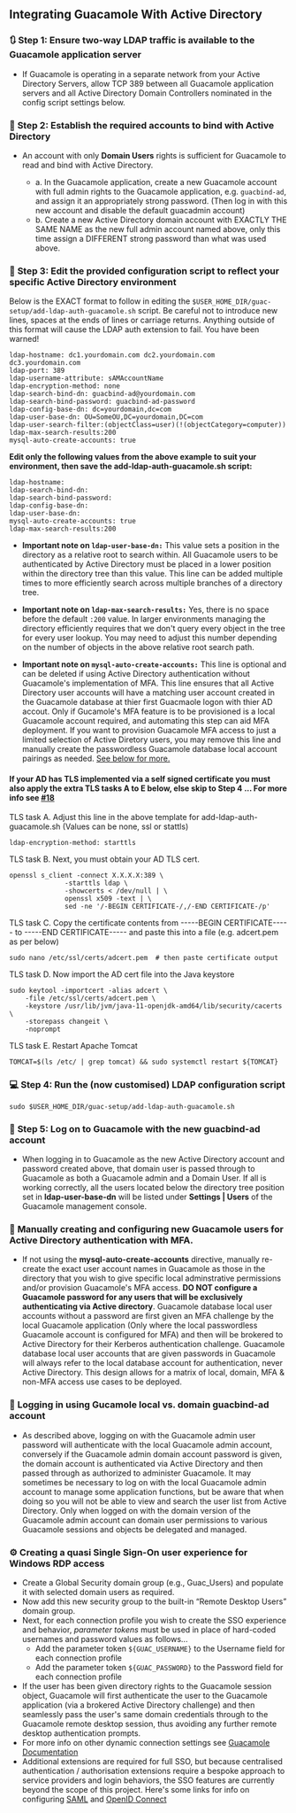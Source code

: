 ## Integrating Guacamole With Active Directory

### :arrows_clockwise: **Step 1: Ensure two-way LDAP traffic is available to the Guacamole application server**

- If Guacamole is operating in a separate network from your Active Directory Servers, allow TCP 389 between all Guacamole application servers and all Active Directory Domain Controllers nominated in the config script settings below.

### :key: **Step 2: Establish the required accounts to bind with Active Directory**

- An account with only **Domain Users** rights is sufficient for Guacamole to read and bind with Active Directory. 

   - a. In the Guacamole application, create a new Guacamole account with full admin rights to the Guacamole application, e.g. `guacbind-ad`, and assign it an appropriately strong password. (Then log in with this new account and disable the default guacadmin account)
   - b. Create a new Active Directory domain account with EXACTLY THE SAME NAME as the new full admin account named above, only this time assign a DIFFERENT strong password than what was used above. 

### :pencil: **Step 3: Edit the provided configuration script to reflect your specific Active Directory environment**

Below is the EXACT format to follow in editing the `$USER_HOME_DIR/guac-setup/add-ldap-auth-guacamole.sh` script. Be careful not to introduce new lines, spaces at the ends of lines or carriage returns. Anything outside of this format will cause the LDAP auth extension to fail. You have been warned! 

```
ldap-hostname: dc1.yourdomain.com dc2.yourdomain.com dc3.yourdomain.com
ldap-port: 389
ldap-username-attribute: sAMAccountName
ldap-encryption-method: none
ldap-search-bind-dn: guacbind-ad@yourdomain.com
ldap-search-bind-password: guacbind-ad-password
ldap-config-base-dn: dc=yourdomain,dc=com
ldap-user-base-dn: OU=SomeOU,DC=yourdomain,DC=com
ldap-user-search-filter:(objectClass=user)(!(objectCategory=computer))
ldap-max-search-results:200
mysql-auto-create-accounts: true
```

**Edit only the following values from the above example to suit your environment, then save the add-ldap-auth-guacamole.sh script:**

```
ldap-hostname:
ldap-search-bind-dn:
ldap-search-bind-password:
ldap-config-base-dn:
ldap-user-base-dn:
mysql-auto-create-accounts: true
ldap-max-search-results:200
```

- **Important note on `ldap-user-base-dn:`** This value sets a position in the directory as a relative root to search within. All Guacamole users to be authenticated by Active Directory must be placed in a lower position within the directory tree than this value. This line can be added multiple times to more efficiently search across multiple branches of a directory tree.

- **Important note on `ldap-max-search-results:`** Yes, there is no space before the default `:200` value. In larger environments managing the directory efficiently requires that we don't query every object in the tree for every user lookup. You may need to adjust this number depending on the number of objects in the above relative root search path.

- **Important note on `mysql-auto-create-accounts:`** This line is optional and can be deleted if using Active Directory authentication without Guacamole's implementation of MFA. This line ensures that all Active Directory user accounts will have a matching user account created in the Guacamole database at thier first Guacmaole logon with thier AD accout. Only if Gucamole's MFA feature is to be provisioned is a local Guacamole account required, and automating this step can aid MFA deployment. If you want to provision Guacamole MFA access to just a limited selection of Active Diretory users, you may remove this line and manually create the passwordless Guacamole database local account pairings as needed. [See below for more.](https://github.com/antoinet/Guacamole-Install/blob/main/ACTIVE-DIRECTORY-HOW-TO.md#busts_in_silhouette-manually-creating-and-configuring-new-guacamole-users-for-active-directory-authentication-with-mfa) 

#### If your AD has TLS implemented via a self signed certificate you must also apply the extra TLS tasks A to E below, else skip to Step 4 ... For more info see [#18](https://github.com/itiligent/Guacamole-Install/issues/18)

TLS task A. Adjust this line in the above template for add-ldap-auth-guacamole.sh (Values can be none, ssl or stattls) 
```
ldap-encryption-method: starttls 
```
TLS task B. Next, you must obtain your AD TLS cert. 
```
openssl s_client -connect X.X.X.X:389 \
              -starttls ldap \
              -showcerts < /dev/null | \
              openssl x509 -text | \
              sed -ne '/-BEGIN CERTIFICATE-/,/-END CERTIFICATE-/p'
```
TLS task C. Copy the certificate contents from -----BEGIN CERTIFICATE----- to -----END CERTIFICATE----- and paste this into a file (e.g. adcert.pem as per below)
```
sudo nano /etc/ssl/certs/adcert.pem  # then paste certificate output
```

TLS task D. Now import the AD cert file into the Java keystore
```
sudo keytool -importcert -alias adcert \
	-file /etc/ssl/certs/adcert.pem \
	-keystore /usr/lib/jvm/java-11-openjdk-amd64/lib/security/cacerts \
	-storepass changeit \
	-noprompt
```
TLS task E. Restart Apache Tomcat
````
TOMCAT=$(ls /etc/ | grep tomcat) && sudo systemctl restart ${TOMCAT}
````

### :computer: **Step 4: Run the (now customised) LDAP configuration script**

```shell
sudo $USER_HOME_DIR/guac-setup/add-ldap-auth-guacamole.sh
```



### :door: **Step 5: Log on to Guacamole with the new guacbind-ad account**

- When logging in to Guacamole as the new Active Directory account and password created above, that domain user is passed through to Guacamole as both a Guacamole admin and a Domain User. If all is working correctly, all the users located below the directory tree position set in **ldap-user-base-dn** will be listed under **Settings | Users** of the Guacamole management console.

### :busts_in_silhouette: **Manually creating and configuring new Guacamole users for Active Directory authentication with MFA.**

- If not using the **mysql-auto-create-accounts** directive, manually re-create the exact user account names in Guacamole as those in the directory that you wish to give specific local adminstrative permissions and/or provision Guacamole's MFA access. **DO NOT configure a Guacamole password for any users that will be exclusively authenticating via Active directory**. Guacamole database local user accounts without a password are first given an MFA challenge by the local Guacamole application (Only where the local passwordless Guacamole account is configured for MFA) and then will be brokered to Active Directory for their Kerberos authentication challenge. Guacamole database local user accounts that are given passwords in Guacamole will always refer to the local database account for authentication, never Active Directory. This design allows for a matrix of local, domain, MFA & non-MFA access use cases to be deployed.

### :key: **Logging in using Gucamole local vs. domain guacbind-ad account**

- As described above, logging on with the Guacamole admin user password will authenticate with the local Guacamole admin account, conversely if the Guacamole admin domain account password is given, the domain account is authenticated via Active Directory and then passed through as authorized to administer Guacamole. It may sometimes be necessary to log on with the local Guacamole admin account to manage some application functions, but be aware that when doing so you will not be able to view and search the user list from Active Directory. Only when logged on with the domain version of the Guacamole admin account can domain user permissions to various Guacamole sessions and objects be delegated and managed.

### :gear: **Creating a quasi Single Sign-On user experience for Windows RDP access**

- Create a Global Security domain group (e.g., Guac_Users) and populate it with selected domain users as required. 
- Now add this new security group to the built-in “Remote Desktop Users” domain group.
- Next, for each connection profile you wish to create the SSO experience and behavior, _parameter_ _tokens_ must be used in place of hard-coded usernames and password values as follows... 
  - Add the parameter token `${GUAC_USERNAME}` to the Username field for each connection profile
  - Add the parameter token `${GUAC_PASSWORD}` to the Password field for each connection profile
- If the user has been given directory rights to the Guacamole session object, Guacamole will first authenticate the user to the Guacamole application (via a brokered Active Directory challenge) and then seamlessly pass the user's same domain credentials through to the Guacamole remote desktop session, thus avoiding any further remote desktop authentication prompts.
- For more info on other dynamic connection settings see [Guacamole Documentation](https://guacamole.apache.org/doc/gug/configuring-guacamole.html#parameter-tokens)
- Additional extensions are required for full SSO, but because centralised authentication / authorisation extensions require a bespoke approach to service providers and login behaviors, the SSO features are currently beyond the scope of this project. Here's some links for info on configuring [SAML](https://guacamole.apache.org/doc/gug/saml-auth.html#) and [OpenID Connect](https://guacamole.apache.org/doc/gug/openid-auth.html)
